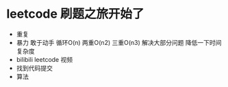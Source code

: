 # leetcode 刷题之旅开始了
  - 重复
  - 暴力
    敢于动手
    循环O(n) 两重O(n2) 三重O(n3)
    解决大部分问题
    降低一下时间复杂度
  - bilibili leetcode 视频
  - 找到代码提交
  - 算法
